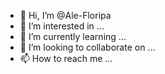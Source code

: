 - 👋 Hi, I’m @Ale-Floripa
- 👀 I’m interested in ...
- 🌱 I’m currently learning ...
- 💞️ I’m looking to collaborate on ...
- 📫 How to reach me ...

<!---
Ale-Floripa/Ale-Floripa is a ✨ special ✨ repository because its `README.md` (this file) appears on your GitHub profile.
You can click the Preview link to take a look at your changes.
--->
